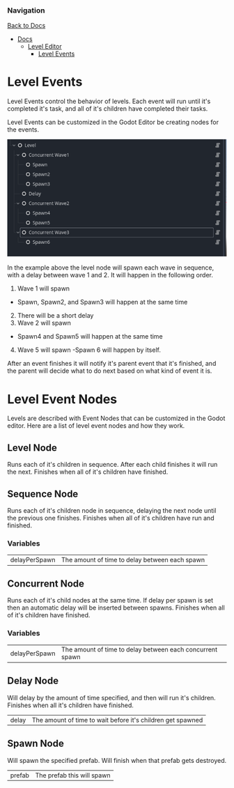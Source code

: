 
### Navigation

[Back to Docs](../Docs.md)

- [Docs](../Docs.md)
  - [Level Editor](../level/LevelEditor.md)
    - [Level Events](../level/LevelEvents.md)

# Level Events

Level Events control the behavior of levels. Each event will run until it's completed it's task, and
all of it's children have completed their tasks.

Level Events can be customized in the Godot Editor be creating nodes for the events.

![LevelEventsExample](./LevelEventsExample.png)

In the example above the level node will spawn each wave in sequence, with a delay between wave 1 
and 2. It will happen in the following order.

1. Wave 1 will spawn
  - Spawn, Spawn2, and Spawn3 will happen at the same time
2. There will be a short delay
3. Wave 2 will spawn
  - Spawn4 and Spawn5 will happen at the same time
4. Wave 5 will spawn
  -Spawn 6 will happen by itself.

After an event finishes it will notify it's parent event that it's finished, and the parent will
decide what to do next based on what kind of event it is.

# Level Event Nodes

Levels are described with Event Nodes that can be customized in the Godot editor. Here are a list of 
level event nodes and how they work.

## Level Node

Runs each of it's children in sequence. After each child finishes it will run the 
next. Finishes when all of it's children have finished.

## Sequence Node

Runs each of it's children node in sequence, delaying the next node until the previous one finishes.
Finishes when all of it's children have run and finished.

### Variables

| | |
| - | - |
| delayPerSpawn | The amount of time to delay between each spawn |


## Concurrent Node

Runs each of it's child nodes at the same time. If delay per spawn is set then an automatic delay 
will be inserted between spawns. Finishes when all of it's children have 
finished.

### Variables

| | |
| - | - |
| delayPerSpawn | The amount of time to delay between each concurrent spawn |

## Delay Node

Will delay by the amount of time specified, and then will run it's children. Finishes when all it's 
children have finished.

| | |
| - | - |
| delay | The amount of time to wait before it's children get spawned |

## Spawn Node

Will spawn the specified prefab. Will finish when that prefab gets destroyed.

| | |
| - | - |
| prefab | The prefab this will spawn |
